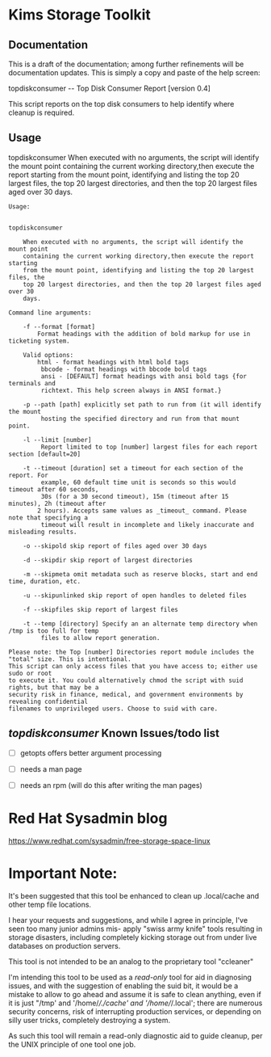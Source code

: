 # Kims Storage Toolkit

## Documentation

This is a draft of the documentation; among further refinements will be documentation updates. This is simply a copy and paste of the help screen:

topdiskconsumer  -- Top Disk Consumer Report [version 0.4]

This script reports on the top disk consumers to help identify where cleanup is required.

## Usage

topdiskconsumer
When executed with no arguments, the script will identify the mount point 
containing the current working directory,then execute the report starting 
from the mount point, identifying and listing the top 20 largest files, the 
top 20 largest directories, and then the top 20 largest files aged over 30 
days.

```
Usage:


topdiskconsumer

	When executed with no arguments, the script will identify the mount point
	containing the current working directory,then execute the report starting
	from the mount point, identifying and listing the top 20 largest files, the
	top 20 largest directories, and then the top 20 largest files aged over 30
	days.

Command line arguments:

	-f --format [format]
		Format headings with the addition of bold markup for use in ticketing system.

	Valid options:
		html - format headings with html bold tags
		 bbcode - format headings with bbcode bold tags
		 ansi - [DEFAULT] format headings with ansi bold tags {for terminals and
		 richtext. This help screen always in ANSI format.}

	-p --path [path] explicitly set path to run from (it will identify the mount
		 hosting the specified directory and run from that mount point.

	-l --limit [number]
		 Report limited to top [number] largest files for each report section [default=20]

	-t --timeout [duration] set a timeout for each section of the report. For
		 example, 60 default time unit is seconds so this would timeout after 60 seconds,
		 30s (for a 30 second timeout), 15m (timeout after 15 minutes), 2h (timeout after
		2 hours). Accepts same values as _timeout_ command. Please note that specifying a
		 timeout will result in incomplete and likely inaccurate and misleading results.

   	-o --skipold skip report of files aged over 30 days

	-d --skipdir skip report of largest directories

	-m --skipmeta omit metadata such as reserve blocks, start and end time, duration, etc.

	-u --skipunlinked skip report of open handles to deleted files

	-f --skipfiles skip report of largest files

	-t --temp [directory] Specify an an alternate temp directory when /tmp is too full for temp
		 files to allow report generation.

Please note: the Top [number] Directories report module includes the "total" size. This is intentional.
This script can only access files that you have access to; either use sudo or root
to execute it. You could alternatively chmod the script with suid rights, but that may be a
security risk in finance, medical, and government environments by revealing confidential
filenames to unprivileged users. Choose to suid with care.

```

## _topdiskconsumer_ Known Issues/todo list
- [ ] getopts offers better argument processing
- [ ] needs a man page
- [ ] needs an rpm (will do this after writing the man pages)


# Red Hat Sysadmin blog

https://www.redhat.com/sysadmin/free-storage-space-linux

# Important Note:

It's been suggested that this tool be enhanced to clean up .local/cache and other temp file locations.

I hear your requests and suggestions, and while I agree in principle, I've seen too many junior admins mis-
apply "swiss army knife" tools resulting in storage disasters, including completely kicking storage out from
under live databases on production servers.

This tool is not intended to be an analog to the proprietary tool "ccleaner"

I'm intending this tool to be used as a _read-only_ tool for aid in diagnosing issues, and with the suggestion
of enabling the suid bit, it would be a mistake to allow to go ahead and assume it is safe to clean anything,
even if it is just "/tmp' and '/home/*/./cache' and '/home/*/.local'; there are numerous security concerns,
risk of interrupting production services, or depending on silly user tricks, completely destroying a system.

As such this tool will remain a read-only diagnostic aid to guide cleanup, per the UNIX principle of one tool
one job.
